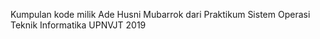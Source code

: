 Kumpulan kode milik Ade Husni Mubarrok dari Praktikum Sistem Operasi Teknik Informatika UPNVJT 2019
